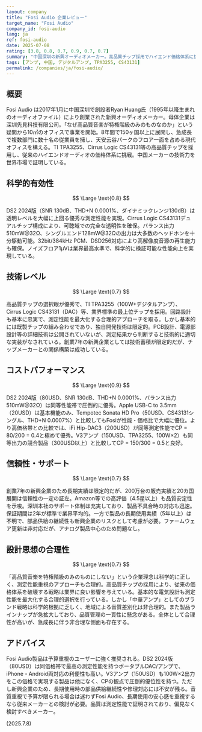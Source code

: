 ```yaml
---
layout: company
title: "Fosi Audio 企業レビュー"
target_name: "Fosi Audio"
company_id: fosi-audio
lang: ja
ref: fosi-audio
date: 2025-07-08
rating: [3.8, 0.8, 0.7, 0.9, 0.7, 0.7]
summary: "中国深圳の新興オーディオメーカー。高品質チップ採用でハイエンド価格体系に挑戦、CP優位性で注目。"
tags: [アンプ, 中国, デジタルアンプ, TPA3255, CS43131]
permalink: /companies/ja/fosi-audio/
---
```


## 概要

Fosi Audio は2017年1月に中国深圳で創設者Ryan Huang氏（1995年以降生まれのオーディオファイル）により創業された新興オーディオメーカー。母体企業は深圳先見科技有限公司。「なぜ高品質音楽が特権階級のみのものなのか」という疑問から10㎡のオフィスで事業を開始。8年間で150ヶ国以上に展開し、急成長で複数部門に数十名の従業員を擁し、天安云谷パークのフロア一面を占める現代オフィスを構える。TI TPA3255、Cirrus Logic CS43131等の高品質チップを採用し、従来のハイエンドオーディオの価格体系に挑戦。中国メーカーの技術力を世界市場で証明している。

## 科学的有効性

$$ \Large \text{0.8} $$

DS2 2024版（SNR 130dB、THD+N 0.0001%、ダイナミックレンジ130dB）は透明レベルを大幅に上回る優秀な測定性能を実現。Cirrus Logic CS43131デュアルチップ構成により、可聴域での完全な透明性を確保。バランス出力510mW@32Ω、シングルエンド128mW@32Ωの出力は大多数のヘッドホンを十分駆動可能。32bit/384kHz PCM、DSD256対応により高解像度音源の再生能力も確保。ノイズフロア1μVは業界最高水準で、科学的に検証可能な性能向上を実現している。

## 技術レベル

$$ \Large \text{0.7} $$

高品質チップの選択眼が優秀で、TI TPA3255（100W+デジタルアンプ）、Cirrus Logic CS43131（DAC）等、業界標準の最上位チップを採用。回路設計も基本に忠実で、測定性能を最大化する合理的アプローチを取る。しかし基本的には既製チップの組み合わせであり、独自開発技術は限定的。PCB設計、電源部設計等の詳細技術は公開されていないが、測定結果から判断すると技術的に適切な実装がなされている。創業7年の新興企業としては技術蓄積が限定的だが、チップメーカーとの関係構築は成功している。

## コストパフォーマンス

$$ \Large \text{0.9} $$

DS2 2024版（80USD、SNR 130dB、THD+N 0.0001%、バランス出力510mW@32Ω）は同等性能帯で圧倒的に優秀。Apple USB-C to 3.5mm（20USD）は基本機能のみ、Tempotec Sonata HD Pro（50USD、CS43131シングル、THD+N 0.0007%）と比較してもFosiが性能・価格比で大幅に優位。より高価格帯との比較では、iFi Hip-DAC3（200USD）が同等測定性能でCP = 80/200 = 0.4と極めて優秀。V3アンプ（150USD、TPA3255、100W×2）も同等出力の競合製品（300USD以上）と比較してCP = 150/300 = 0.5と良好。

## 信頼性・サポート

$$ \Large \text{0.7} $$

創業7年の新興企業のため長期実績は限定的だが、200万台の販売実績と20カ国展開は信頼性の一定の証左。Amazon等での高評価（4.5星以上）も品質安定性を示唆。深圳本社のサポート体制は充実しており、製品不具合時の対応も迅速。保証期間は2年が標準で業界平均的。一方で製品の長期使用実績（5年以上）は不明で、部品供給の継続性も新興企業のリスクとして考慮が必要。ファームウェア更新は非対応だが、アナログ製品中心のため問題なし。

## 設計思想の合理性

$$ \Large \text{0.7} $$

「高品質音楽を特権階級のみのものにしない」という企業理念は科学的に正しく、測定性能重視のアプローチも合理的。高品質チップの採用により、従来の価格体系を破壊する戦略は業界に良い影響を与えている。基本的な電気設計も測定性能を最大化する合理的選択を行っている。しかし「中華アンプ」としてのブランド戦略は科学的根拠に乏しく、地域による音質差別化は非合理的。また製品ラインナップが急拡大しており、品質管理の一貫性に懸念がある。全体として合理性が高いが、急成長に伴う非合理な側面も存在する。

## アドバイス

Fosi Audio製品は予算重視のユーザーに強く推奨される。DS2 2024版（80USD）は同価格帯で最高の測定性能を持つポータブルDAC/アンプで、iPhone・Android両対応の利便性も高い。V3アンプ（150USD）も100W×2出力をこの価格で実現する製品は他になく、CPの観点で圧倒的優位性を持つ。ただし新興企業のため、長期使用時の部品供給継続性や修理対応には不安が残る。音質重視で予算が限られる場合は迷わずFosi Audio、長期使用の安心感を重視するなら従来メーカーとの検討が必要。品質は測定性能で証明されており、偏見なく検討すべきメーカー。

(2025.7.8)